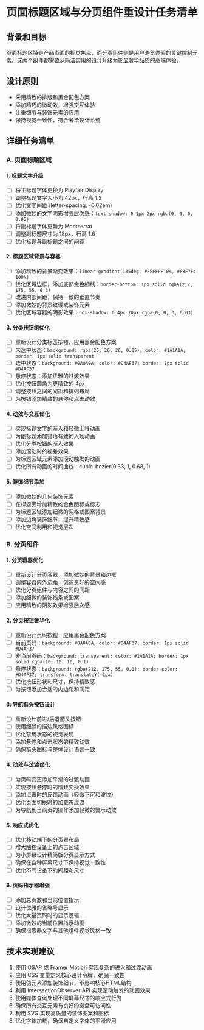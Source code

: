 # 页面标题区域与分页组件重设计任务清单

## 背景和目标

页面标题区域是产品页面的视觉焦点，而分页组件则是用户浏览体验的关键控制元素。这两个组件都需要从简洁实用的设计升级为彰显奢华品质的高端体验。

## 设计原则

- 采用精致的排版和黑金配色方案
- 添加精巧的微动效，增强交互体验
- 注重细节与装饰元素的应用
- 保持视觉一致性，符合奢华设计系统

## 详细任务清单

### A. 页面标题区域

#### 1. 标题文字升级

- [ ] 将主标题字体更换为 Playfair Display
- [ ] 调整标题文字大小为 42px，行高 1.2
- [ ] 优化文字间距 (letter-spacing: -0.02em)
- [ ] 添加微妙的文字阴影增强层次感：`text-shadow: 0 1px 2px rgba(0, 0, 0, 0.05)`
- [ ] 将副标题字体更新为 Montserrat
- [ ] 调整副标题尺寸为 18px，行高 1.6
- [ ] 优化标题与副标题之间的间距

#### 2. 标题区域背景与容器

- [ ] 添加精致的背景渐变效果：`linear-gradient(135deg, #FFFFFF 0%, #F8F7F4 100%)`
- [ ] 优化区域边框，添加底部金色细线：`border-bottom: 1px solid rgba(212, 175, 55, 0.3)`
- [ ] 改进内部间距，保持一致的垂直节奏
- [ ] 添加微妙的背景纹理或装饰元素
- [ ] 优化区域容器的阴影效果：`box-shadow: 0 4px 20px rgba(0, 0, 0, 0.03)`

#### 3. 分类按钮组优化

- [ ] 重新设计分类标签按钮，应用黑金配色方案
- [ ] 未选中状态：`background: rgba(26, 26, 26, 0.05); color: #1A1A1A; border: 1px solid transparent`
- [ ] 选中状态：`background: #0A0A0A; color: #D4AF37; border: 1px solid #D4AF37`
- [ ] 悬停状态：添加优雅的过渡效果
- [ ] 优化按钮圆角为更精致的 4px
- [ ] 调整按钮之间的间距和排列布局
- [ ] 为按钮添加精致的悬停和点击动效

#### 4. 动效与交互优化

- [ ] 实现标题文字的渐入和轻微上移动画
- [ ] 为副标题添加错落有致的入场动画
- [ ] 优化分类按钮的渐入效果
- [ ] 添加滚动时的视差效果
- [ ] 为标题区域元素添加滚动触发的动画
- [ ] 优化所有动画的时间曲线：cubic-bezier(0.33, 1, 0.68, 1)

#### 5. 装饰细节添加

- [ ] 添加微妙的几何装饰元素
- [ ] 在标题旁增加精致的金色图标或标志
- [ ] 为标题区域添加细微的网格或图案背景
- [ ] 添加边角装饰细节，提升精致感
- [ ] 优化空间利用和视觉层次

### B. 分页组件

#### 1. 分页容器优化

- [ ] 重新设计分页容器，添加微妙的背景和边框
- [ ] 调整容器内外边距，创造良好的空间感
- [ ] 优化分页组件与内容之间的间距
- [ ] 添加细微的装饰线条或图案
- [ ] 应用精致的阴影效果增强层次感

#### 2. 分页按钮奢华化

- [ ] 重新设计页码按钮，应用黑金配色方案
- [ ] 当前页码：`background: #0A0A0A; color: #D4AF37; border: 1px solid #D4AF37`
- [ ] 非当前页码：`background: transparent; color: #1A1A1A; border: 1px solid rgba(10, 10, 10, 0.1)`
- [ ] 悬停状态：`background: rgba(212, 175, 55, 0.1); border-color: #D4AF37; transform: translateY(-2px)`
- [ ] 优化按钮形状和尺寸，保持精致感
- [ ] 为按钮添加合适的内边距和间距

#### 3. 导航箭头按钮设计

- [ ] 重新设计前进/后退箭头按钮
- [ ] 使用细腻的描边风格图标
- [ ] 优化禁用状态的视觉表现
- [ ] 添加悬停和点击状态的精致动效
- [ ] 确保箭头图标与整体设计语言一致

#### 4. 动效与过渡优化

- [ ] 为页码变更添加平滑的过渡动画
- [ ] 实现按钮悬停时的精致变换效果
- [ ] 添加点击时的反馈动画（轻微下沉和波纹）
- [ ] 优化页面切换时的加载态过渡
- [ ] 为导航到当前页的操作添加轻微的警示动效

#### 5. 响应式优化

- [ ] 优化移动端下的分页器布局
- [ ] 增大触控设备上的点击区域
- [ ] 为小屏幕设计精简版分页显示方式
- [ ] 确保在各种屏幕尺寸下保持视觉一致性
- [ ] 优化不同设备下的间距和尺寸

#### 6. 页码指示器增强

- [ ] 添加总页数和当前位置指示
- [ ] 设计优雅的省略号显示
- [ ] 优化大量页码时的显示逻辑
- [ ] 添加微妙的当前位置指示动画
- [ ] 确保指示器文字与其他组件视觉风格一致

## 技术实现建议

1. 使用 GSAP 或 Framer Motion 实现复杂的进入和过渡动画
2. 应用 CSS 变量定义核心设计令牌，确保一致性
3. 使用伪元素添加装饰细节，不影响核心HTML结构
4. 利用 IntersectionObserver API 实现滚动触发的动画效果
5. 使用媒体查询处理不同屏幕尺寸的响应式行为
6. 确保所有交互元素有良好的键盘可访问性
7. 利用 SVG 实现高质量的装饰图案和图标
8. 优化字体加载，确保自定义字体的平滑应用 